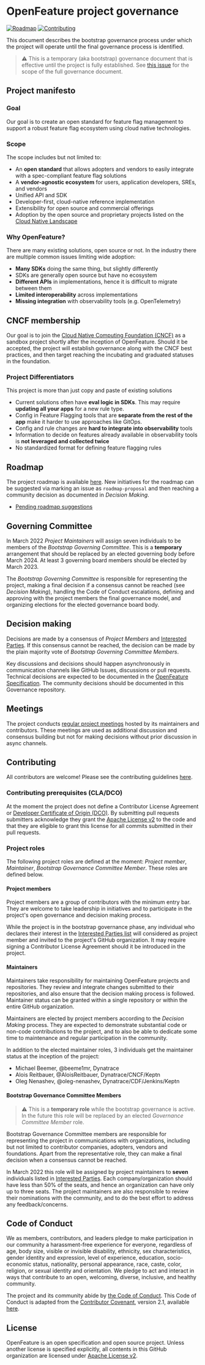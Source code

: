 # OpenFeature project governance

[![Roadmap](https://img.shields.io/static/v1?label=Roadmap&message=public&color=green)](https://github.com/orgs/open-feature/projects/1)
[![Contributing](https://img.shields.io/static/v1?label=Contributing&message=guide&color=blue)](https://github.com/open-feature/.github/blob/main/CONTRIBUTING.md)

This document describes the bootstrap governance process under which the project will operate
until the final governance process is identified.

> :warning: This is a temporary (aka bootstrap) governance document that
> is effective until the project is fully established.
> See [this issue](https://github.com/openfeatureflags/governance/issues/11) for the scope of the full governance document.

## Project manifesto

### Goal

Our goal is to create an open standard for feature flag management to support a robust feature flag ecosystem using cloud native technologies.

### Scope

The scope includes but not limited to:

- An **open standard** that allows adopters and vendors to easily integrate with a spec-compliant feature flag solutions
- A **vendor-agnostic ecosystem** for users, application developers, SREs, and vendors
- Unified API and SDK
- Developer-first, cloud-native reference implementation
- Extensibility for open source and commercial offerings
- Adoption by the open source and proprietary projects listed on the [Cloud Native Landscape](https://landscape.cncf.io/)

### Why OpenFeature?

There are many existing solutions, open source or not.
In the industry there are multiple common issues limiting wide adoption:

- **Many SDKs** doing the same thing, but slightly differently
- SDKs are generally open source but have no ecosystem
- **Different APIs** in implementations, hence it is difficult to migrate between them
- **Limited interoperability** across implementations
- **Missing integration** with observability tools (e.g. OpenTelemetry)

## CNCF membership

Our goal is to join the [Cloud Native Computing Foundation (CNCF)](https://www.cncf.io/) as a sandbox project shortly after the inception of OpenFeature.
Should it be accepted, the project will establish governance along with the CNCF best practices, 
and then target reaching the incubating and graduated statuses in the foundation.

### Project Differentiators

This project is more than just copy and paste of existing solutions

* Current solutions often have **eval logic in SDKs**.
  This may require **updating all your apps** for a new rule type.
* Config in Feature Flagging tools that are **separate from the rest of the app** make it harder to use approaches like GitOps. 
* Config and rule changes are **hard to integrate into observability** tools 
* Information to decide on features already available in observability tools is **not leveraged and collected twice**
* No standardized format for defining feature flagging rules

## Roadmap

The project roadmap is available [here](https://github.com/orgs/openfeatureflags/projects/1).
New initiatives for the roadmap can be suggested via marking an issue as `roadmap-proposal` and then reaching a community decision as documented in _Decision Making_.

- [Pending roadmap suggestions](https://github.com/search?q=org%3Aopenfeatureflags+label%3Aroadmap-proposal&type=issues)

## Governing Committee

In March 2022 _Project Maintainers_ will assign seven individuals to be members of the _Bootstrap Governing Committee_.
This is a **temporary** arrangement that should be replaced by an elected governing body before March 2024. 
At least 3 governing board members should be elected by March 2023.

The _Bootstrap Governing Committee_ is responsible for
representing the project, 
making a final decision if a consensus cannot be reached (see _Decision Making_),
handling the Code of Conduct escalations,
defining and approving with the project members the final governance model,
and organizing elections for the elected governance board body.

## Decision making

Decisions are made by a consensus of _Project Members_ and [Interested Parties](./interested-parties.md).
If this consensus cannot be reached,
the decision can be made by the plain majority vote of _Bootstrap Governing Committee Members_.

<!-- TODO: List founding members or delegate the decision to CDF TAG App Delivery or another entity -->

Key discussions and decisions should happen asynchronously in communication channels like GitHub Issues, discussions or pull requests.
Technical decisions are expected to be documented in the
[OpenFeature Specification](https://github.com/openfeatureflags/spec).
The community decisions should be documented in this Governance repository.

## Meetings

The project conducts [regular project meetings](https://openfeatureflags.github.io/home/participate/#project-meetings) 
hosted by its maintainers and contributors.
These meetings are used as additional discussion and consensus building
but not for making decisions without prior discussion in async channels.

## Contributing

All contributors are welcome!
Please see the contributing guidelines
[here](https://github.com/openfeatureflags/.github/blob/main/CONTRIBUTING.md).

### Contributing prerequisites (CLA/DCO)

At the moment the project does not define a
Contributor License Agreement or 
[Developer Certificate of Origin (DCO)](https://wiki.linuxfoundation.org/dco).
By submitting pull requests submitters acknowledge they grant the [Apache License v2](./LICENSE) to the code and that they are eligible to grant this license for all commits submitted in their pull requests.

### Project roles

The following project roles are defined at the moment:
_Project member_,
_Maintainer_,
_Bootstrap Governance Committee Member_.
These roles are defined below.

#### Project members

Project members are a group of contributors with the minimum entry bar.
They are welcome to take leadership in initiatives
and to participate in the project's open governance and decision making process.

While the project is in the bootstrap governance phase,
any individual who declares their interest in the [Interested Parties list](./interested-parties.md) will considered as project member and invited to the project's GitHub organization.
It may require signing a Contributor License Agreement should it be introduced in the project.

#### Maintainers

Maintainers take responsibility for maintaining OpenFeature projects and repositories.
They review and integrate changes submitted to their repositories,
and also ensure that the decision making process is followed.
Maintainer status can be granted within a single repository or within the entire GitHub organization.

Maintainers are elected by project members according to the _Decision Making_ process.
They are expected to demonstrate substantial code or non-code contributions to the project,
and to also be able to dedicate some time to maintenance and regular participation in the community.

In addition to the elected maintainer roles,
3 individuals get the maintainer status at the inception of the project:

- Michael Beemer, @beeme1mr, Dynatrace
- Alois Reitbauer, @AloisReitbauer, Dynatrace/CNCF/Keptn
- Oleg Nenashev, @oleg-nenashev, Dynatrace/CDF/Jenkins/Keptn

#### Bootstrap Governance Committee Members

> :warning: This is a **temporary role** while the bootstrap governance is active.
In the future this role will be replaced by an elected _Governance Committee Member_ role.

Bootstrap Governance Committee members are responsible for representing the project in communications with organizations,
including but not limited to contributor companies, adopters, vendors and foundations.
Apart from the representative role,
they can make a final decision when a consensus cannot be reached.

In March 2022 this role will be assigned by project maintainers to **seven** individuals listed in [Interested Parties](./interested-parties.md).
Each company/organization should have less than 50% of the seats,
and hence an organization can have only up to three seats.
The project maintainers are also responsible to review their nominations with the community,
and to do the best effort to address any feedback/concerns.

## Code of Conduct

We as members, contributors, and leaders pledge to make participation in our community a harassment-free experience for everyone, regardless of age, body size, visible or invisible disability, ethnicity, sex characteristics, gender identity and expression, level of experience, education, socio-economic status, nationality, personal appearance, race, caste, color, religion, or sexual identity and orientation. We pledge to act and interact in ways that contribute to an open, welcoming, diverse, inclusive, and healthy community.

The project and its community abide by [the Code of Conduct](https://github.com/open-feature/.github/blob/main/CODE_OF_CONDUCT.md).
This Code of Conduct is adapted from the [Contributor Covenant](https://www.contributor-covenant.org),
version 2.1, available
[here](https://www.contributor-covenant.org/version/2/1/code_of_conduct.html).

## License

OpenFeature is an open specification and open source project.
Unless another license is specified explicitly,
all contents in this GitHub organization are licensed under [Apache License v2](./LICENSE).

